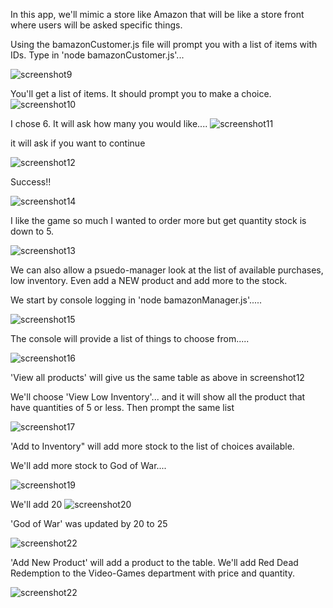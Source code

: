In this app, we'll mimic a store like Amazon that will be like a store front where users will be asked specific things.

Using the bamazonCustomer.js file will prompt you with a list of items with IDs. Type in 'node bamazonCustomer.js'...

![screenshot9](https://github.com/sgttenor/screenshots/blob/master/screenshot9..PNG)


You'll get a list of items. It should prompt you to make a choice. 
![screenshot10](https://github.com/sgttenor/screenshots/blob/master/Screenshot10.PNG)


I chose 6. It will ask how many you would like....
![screenshot11]( https://github.com/sgttenor/screenshots/blob/master/screenshot11.PNG)


it will ask if you want to continue

![screenshot12](https://github.com/sgttenor/screenshots/blob/master/screenshot12.PNG)


Success!!

![screenshot14](https://github.com/sgttenor/screenshots/blob/master/screenshot14.PNG)


I like the game so much I wanted to order more but get quantity stock is down to 5.

![screenshot13](https://github.com/sgttenor/screenshots/blob/master/screenshot13.PNG)



We can also allow a psuedo-manager look at the list of available purchases, low inventory. Even add a NEW product and add more to the stock.

We start by console logging in 'node bamazonManager.js'.....

![screenshot15](https://github.com/sgttenor/screenshots/blob/master/screenshot15.PNG)

The console will provide a list of things to choose from.....

![screenshot16](https://github.com/sgttenor/screenshots/blob/master/screenshot16.PNG)

'View all products' will give us the same table as above in screenshot12

We'll choose 'View Low Inventory'... and it will show all the product that have quantities of 5 or less. Then prompt the same list

![screenshot17](https://github.com/sgttenor/screenshots/blob/master/screenshot17.PNG)

'Add to Inventory" will add more stock to the list of choices available.

We'll add more stock to God of War....

![screenshot19](https://github.com/sgttenor/screenshots/blob/master/Screenshot19.PNG)

We'll add 20
![screenshot20](https://github.com/sgttenor/screenshots/blob/master/Screenshot20.PNG)

'God of War' was updated by 20 to 25

![screenshot22](https://github.com/sgttenor/screenshots/blob/master/screenshot22.PNG)

'Add New Product' will add a product to the table.
We'll add Red Dead Redemption to the Video-Games department with price and quantity.

![screenshot22](https://github.com/sgttenor/screenshots/blob/master/screenshot26.PNG)



